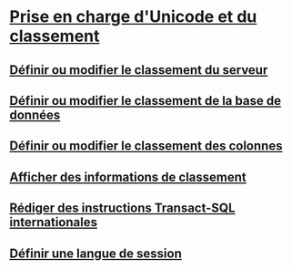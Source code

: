 # [Prise en charge d'Unicode et du classement](collation-and-unicode-support.md)
## [Définir ou modifier le classement du serveur](set-or-change-the-server-collation.md)
## [Définir ou modifier le classement de la base de données](set-or-change-the-database-collation.md)
## [Définir ou modifier le classement des colonnes](set-or-change-the-column-collation.md)
## [Afficher des informations de classement](view-collation-information.md)
## [Rédiger des instructions Transact-SQL internationales](write-international-transact-sql-statements.md)
## [Définir une langue de session](set-a-session-language.md)

